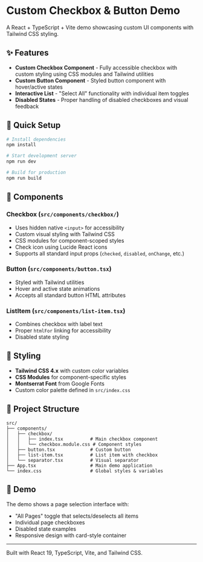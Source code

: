 # Custom Checkbox & Button Demo

A React + TypeScript + Vite demo showcasing custom UI components with Tailwind CSS styling.

## ✨ Features

- **Custom Checkbox Component** - Fully accessible checkbox with custom styling using CSS modules and Tailwind utilities
- **Custom Button Component** - Styled button component with hover/active states
- **Interactive List** - "Select All" functionality with individual item toggles
- **Disabled States** - Proper handling of disabled checkboxes and visual feedback

## 🚀 Quick Setup

```bash
# Install dependencies
npm install

# Start development server
npm run dev

# Build for production
npm run build
```

## 🧱 Components

### Checkbox (`src/components/checkbox/`)

- Uses hidden native `<input>` for accessibility
- Custom visual styling with Tailwind CSS
- CSS modules for component-scoped styles
- Check icon using Lucide React icons
- Supports all standard input props (`checked`, `disabled`, `onChange`, etc.)

### Button (`src/components/button.tsx`)

- Styled with Tailwind utilities
- Hover and active state animations
- Accepts all standard button HTML attributes

### ListItem (`src/components/list-item.tsx`)

- Combines checkbox with label text
- Proper `htmlFor` linking for accessibility
- Disabled state styling

## 🎨 Styling

- **Tailwind CSS 4.x** with custom color variables
- **CSS Modules** for component-specific styles
- **Montserrat Font** from Google Fonts
- Custom color palette defined in `src/index.css`

## 📁 Project Structure

```
src/
├── components/
│   ├── checkbox/
│   │   ├── index.tsx          # Main checkbox component
│   │   └── checkbox.module.css # Component styles
│   ├── button.tsx             # Custom button
│   ├── list-item.tsx          # List item with checkbox
│   └── separator.tsx          # Visual separator
├── App.tsx                    # Main demo application
└── index.css                  # Global styles & variables
```

## 🎯 Demo

The demo shows a page selection interface with:

- "All Pages" toggle that selects/deselects all items
- Individual page checkboxes
- Disabled state examples
- Responsive design with card-style container

---

Built with React 19, TypeScript, Vite, and Tailwind CSS.
